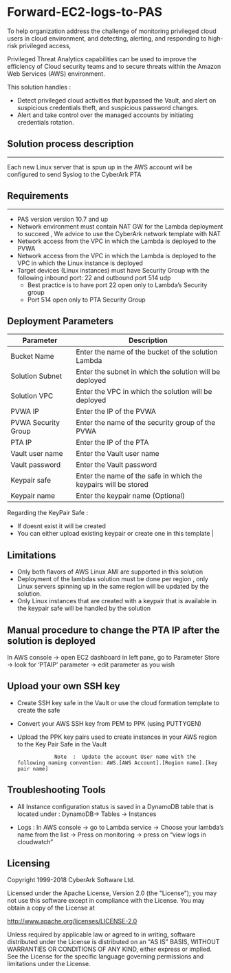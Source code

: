 # Forward-EC2-logs-to-PAS

To help organization address the challenge of monitoring privileged cloud users in cloud environment, and detecting, alerting, and responding to high-risk privileged access,

Privileged Threat Analytics capabilities can be used to improve the efficiency of Cloud security teams and to secure threats within the Amazon Web Services (AWS) environment.

This solution handles : 

 - Detect privileged cloud activities that bypassed the Vault, and alert on suspicious credentials theft, and suspicious password changes. 
 - Alert and take control over the managed accounts by initiating credentials rotation.


## Solution process description
-------------------------------
Each new Linux server that is spun up in the AWS account will be configured to send Syslog to the CyberArk PTA 


## Requirements 
-------------------------------
- PAS version version 10.7 and up
- Network environment must contain NAT GW for the Lambda deployment to succeed , We advice to use the CyberArk network template with NAT
- Network access from the VPC in which the Lambda is deployed  to the PVWA 
- Network access from the VPC in which the Lambda is deployed to the VPC in which the Linux instance is deployed 
- Target devices (Linux instances) must have Security Group with the following inbound port: 22 and outbound port 514 udp
  - Best practice is to have port 22 open only to Lambda’s Security group 
  - Port 514 open only to PTA Security Group
 
 

## Deployment Parameters 

| Parameter                            | Description                                                  | 
|--------------------------------------|--------------------------------------------------------------|
| Bucket Name                          | Enter the name of the bucket of the solution Lambda          | 
| Solution Subnet                      | Enter the subnet in which the solution will be deployed      | 
| Solution VPC                         | Enter the VPC in which the solution will be deployed         | 
| PVWA IP                              | Enter the IP of the PVWA                                     | 
| PVWA Security Group                  | Enter the name of the security group of the PVWA             | 
| PTA IP                               | Enter the IP of the PTA                                      | 
| Vault user name                      | Enter the Vault user name                                    | 
| Vault password	                     | Enter the Vault password                                     | 
| Keypair safe                         | Enter the name of the safe in which the keypairs will be stored | 
| Keypair name                         | Enter the keypair name (Optional)                            | 

Regarding the KeyPair Safe : 
- If doesnt exist it will be created
- You can either upload existing keypair or create one in this template         | 


## Limitations 

- Only both flavors of AWS Linux AMI are supported in this solution 
- Deployment of the lambdas solution must be done per region , only Linux servers spinning up in the same region will be updated by the solution.
- Only Linux instances that are created with a keypair that is available in the keypair safe will be handled by the solution 


## Manual procedure to change the PTA IP after the solution is deployed 

In AWS console → open EC2 dashboard  in left pane, go to Parameter Store →  look for ‘PTAIP’ parameter →  edit parameter as you wish


## Upload your own SSH key

- Create SSH key safe in the Vault or use the cloud formation template to create the safe 
- Convert your AWS SSH key from PEM to PPK (using PUTTYGEN)
- Upload the PPK key pairs used to create instances in your AWS region to the Key Pair Safe in the Vault

                  Note  :  Update the account User name with the following naming convention: AWS.[AWS Account].[Region name].[key pair name]


## Troubleshooting Tools

- All Instance configuration status is saved in a DynamoDB table that is located under : DynamoDB→ Tables → Instances 

- Logs : In AWS  console → go to Lambda service → Choose your lambda’s name from the list → Press on monitoring → press on “view logs in cloudwatch”


## Licensing 

Copyright 1999-2018 CyberArk Software Ltd.

Licensed under the Apache License, Version 2.0 (the "License"); you may not use this software except in compliance with the License. You may obtain a copy of the License at

http://www.apache.org/licenses/LICENSE-2.0

Unless required by applicable law or agreed to in writing, software distributed under the License is distributed on an "AS IS" BASIS, WITHOUT WARRANTIES OR CONDITIONS OF ANY KIND, either express or implied. See the License for the specific language governing permissions and limitations under the License.



